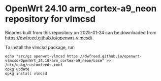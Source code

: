 OpenWrt 24.10 arm_cortex-a9_neon repository for vlmcsd
========

Binaries built from this repository on 2025-01-24 can be downloaded from <https://dwfreed.github.io/openwrt-vlmcsd/>.

To install the vlmcsd package, run

```
echo "src/gz openwrt-vlmcsd https://dwfreed.github.io/openwrt-vlmcsd/OpenWrt_24.10/arm_cortex-a9_neon/base" >> /etc/opkg/customfeeds.conf
opkg update
opkg install vlmcsd
```
